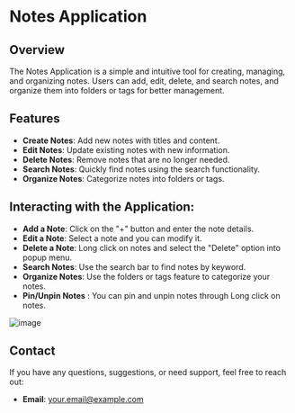 # Notes Application
## Overview

The Notes Application is a simple and intuitive tool for creating, managing, and organizing notes. Users can add, edit, delete, and search notes, and organize them into folders or tags for better management.

## Features

- **Create Notes**: Add new notes with titles and content.
- **Edit Notes**: Update existing notes with new information.
- **Delete Notes**: Remove notes that are no longer needed.
- **Search Notes**: Quickly find notes using the search functionality.
- **Organize Notes**: Categorize notes into folders or tags.

## Interacting with the Application:

- **Add a Note**: Click on the "+" button and enter the note details.
- **Edit a Note**: Select a note and you can modify it.
- **Delete a Note**: Long click on notes and select the "Delete" option into popup menu.
- **Search Notes**: Use the search bar to find notes by keyword.
- **Organize Notes**: Use the folders or tags feature to categorize your notes.
- **Pin/Unpin Notes** : You can pin and unpin notes through Long click on notes.

![image](https://github.com/user-attachments/assets/c6a3f260-fc3e-47b1-abf4-78f7f3a9935b)

## Contact

If you have any questions, suggestions, or need support, feel free to reach out:

- **Email**: [your.email@example.com](mailto:vaghelameet765@example.com)
